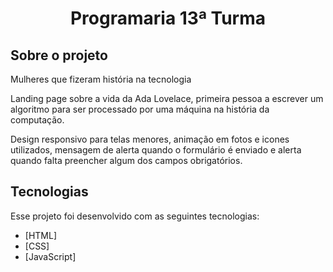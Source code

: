 <h1 align="center"> Programaria 13ª Turma </h1>

<h2> Sobre o projeto </h2>
<p>Mulheres que fizeram história na tecnologia</p>
<p>Landing page sobre a vida da Ada Lovelace, primeira pessoa a escrever um algoritmo para ser processado por uma máquina na história da computação.</p>
<p>Design responsivo para telas menores, animação em fotos e icones utilizados, mensagem de alerta quando o formulário é enviado e alerta quando falta preencher algum dos campos obrigatórios.</p>

## Tecnologias

Esse projeto foi desenvolvido com as seguintes tecnologias:

- [HTML]
- [CSS]
- [JavaScript]


